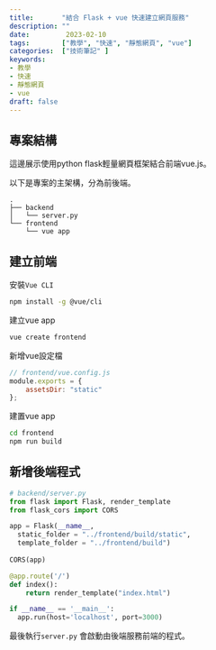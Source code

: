 ```yaml
---
title:       "結合 Flask + vue 快速建立網頁服務"
description: ""
date:         2023-02-10
tags:        ["教學", "快速", "靜態網頁", "vue"]
categories:  ["技術筆記" ]
keywords:
- 教學
- 快速
- 靜態網頁
- vue
draft: false
---
```

<!--more-->


## 專案結構

這邊展示使用python flask輕量網頁框架結合前端vue.js。

以下是專案的主架構，分為前後端。

```
.
├── backend
│   └── server.py
└── frontend
    └── vue app
```

## 建立前端

安裝`Vue CLI`

```bash
npm install -g @vue/cli
```

建立vue app

```bash
vue create frontend
```

新增vue設定檔

```jsx
// frontend/vue.config.js
module.exports = {
    assetsDir: "static" 
};
```

建置vue app

```bash
cd frontend
npm run build
```

## 新增後端程式

```python
# backend/server.py
from flask import Flask, render_template
from flask_cors import CORS

app = Flask(__name__,
  static_folder = "../frontend/build/static",
  template_folder = "../frontend/build")
  
CORS(app)

@app.route('/')
def index():
    return render_template("index.html")

if __name__ == '__main__':
  app.run(host='localhost', port=3000)
```

最後執行`server.py` 會啟動由後端服務前端的程式。